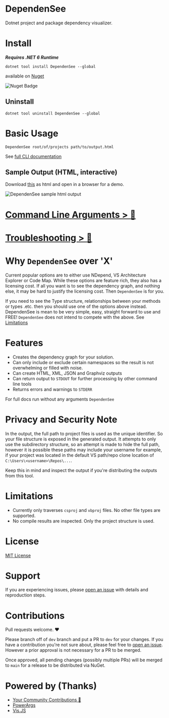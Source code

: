 # DependenSee
Dotnet project and package dependency visualizer.

# Install

 ***Requires .NET 6 Runtime***

`dotnet tool install DependenSee --global`

available on [Nuget](https://www.nuget.org/packages/DependenSee) 

![Nuget Badge](https://buildstats.info/nuget/dependensee)

## Uninstall
`dotnet tool uninstall DependenSee --global`

# Basic Usage

`DependenSee root/of/projects path/to/output.html`

See [full CLI documentation](/docs/CommandLine.md)

## Sample Output (HTML, interactive)

Download [this](https://raw.githubusercontent.com/madushans/DependenSee/main/sample-html-output.html) as html and open in a browser for a demo.

![DependenSee sample html output](https://raw.githubusercontent.com/madushans/DependenSee/main/sample-output.png)


# [Command Line Arguments > 🔗](/docs/CommandLine.md) 

# [Troubleshooting > 🔗](/docs/Troubleshooting.md) 


# Why `DependenSee` over 'X'

Current popular options are to either use NDepend, VS Architecture Explorer or Code Map. While these options are feature rich, they also has a licensing cost. If all you want is to see the dependency graph, and nothing else, it may be hard to justify the licensing cost. Then `DependenSee` is for you.

If you need to see the Type structure, relationships between your methods or types .etc. then you should use one of the options above instead. DependenSee is mean to be very simple, easy, straight forward to use and FREE! `DependenSee` does not intend to compete with the above. See [Limitations](#Limitations)

# Features

- Creates the dependency graph for your solution.
- Can only include or exclude certain namespaces so the result is not overwhelming or filled with noise.
- Can create HTML, XML, JSON and Graphviz outputs
- Can return output to `STDOUT` for further processing by other command line tools
- Returns errors and warnings to `STDERR`
 
For full docs run without any arguments
`DependenSee`


# Privacy and Security Note

In the output, the full path to project files is used as the unique identifier. So your file structure is exposed in the generated output. It attempts to only use the subdirectory structure, so an attempt is made to hide the full path, however it is possible these paths may include your username for example, if your project was located in the default VS path/repo clone location of `C:\Users\<username>\Repos\...`.

Keep this in mind and inspect the output if you're distributing the outputs from this tool.

# Limitations

- Currently only traverses `csproj` and `vbproj` files. No other file types are supported.
- No compile results are inspected. Only the project structure is used.

# License 
 [MIT License](https://github.com/madushans/DependenSee/blob/main/LICENSE)

# Support
If you are experiencing issues, please [open an issue](https://github.com/madushans/DependenSee/issues) with details and reproduction steps.

 # Contributions

 Pull requests welcome. ♥

 Please branch off of `dev` branch and put a PR to `dev` for your changes.
 If you have a contribution you're not sure about, please feel free to [open an issue](https://github.com/madushans/DependenSee/issues). However a prior approval is not necessary for a PR to be merged.

 Once approved, all pending changes (possibly multiple PRs) will be merged to `main` for a release to be distributed via NuGet.

 # Powered by (Thanks)

 - [Your Community Contributions 🙏](https://github.com/madushans/DependenSee/pulls?q=is%3Apr+is%3Aclosed)
 - [PowerArgs](https://github.com/adamabdelhamed/PowerArgs)
 - [Vis.JS](https://visjs.org/) 

